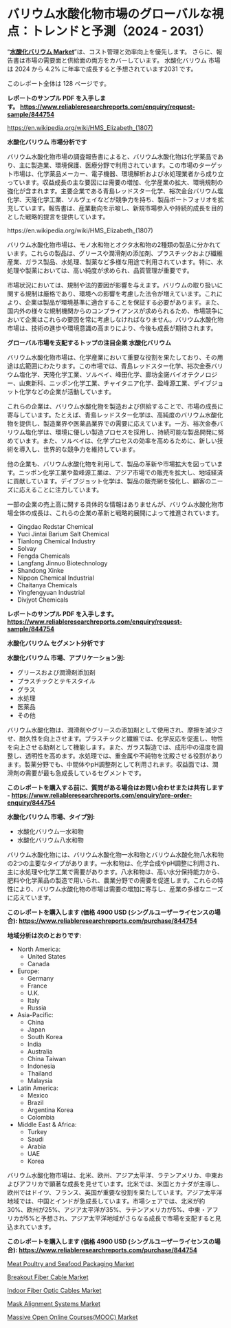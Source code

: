 <p><h1>バリウム水酸化物市場のグローバルな視点：トレンドと予測（2024 - 2031）</h1></p><p>&ldquo;<strong><a href="https://www.reliableresearchreports.com/barium-hydroxide-r844754?utm_campaign=110&utm_medium=9&utm_source=Github&utm_content=ia&utm_term=11102024&utm_id=barium-hydroxide">水酸化バリウム Market</a></strong>&rdquo;は、コスト管理と効率向上を優先します。 さらに、報告書は市場の需要面と供給面の両方をカバーしています。 水酸化バリウム 市場は 2024 から 4.2% に年率で成長すると予想されています2031 です。</p>
<p>このレポート全体は 128 ページです。</p>
<p><strong>レポートのサンプル PDF を入手します。&nbsp;<a href="https://www.reliableresearchreports.com/enquiry/request-sample/844754?utm_campaign=110&utm_medium=9&utm_source=Github&utm_content=ia&utm_term=11102024&utm_id=barium-hydroxide">https://www.reliableresearchreports.com/enquiry/request-sample/844754</a></strong></p>
<p><a href="https://en.wikipedia.org/wiki/HMS_Elizabeth_(1807)?utm_campaign=110&utm_medium=9&utm_source=Github&utm_content=ia&utm_term=11102024&utm_id=barium-hydroxide">https://en.wikipedia.org/wiki/HMS_Elizabeth_(1807)</a></p>
<p><strong>水酸化バリウム 市場分析です</strong></p>
<p><p>バリウム水酸化物市場の調査報告書によると、バリウム水酸化物は化学薬品であり、主に製造業、環境保護、医療分野で利用されています。この市場のターゲット市場は、化学薬品メーカー、電子機器、環境解析および水処理業者から成り立っています。収益成長の主な要因には需要の増加、化学産業の拡大、環境規制の強化が含まれます。主要企業である青島レッドスター化学、裕次金台バリウム塩化学、天隆化学工業、ソルヴェイなどが競争力を持ち、製品ポートフォリオを拡充しています。報告書は、産業動向を示唆し、新規市場参入や持続的成長を目的とした戦略的提言を提供しています。</p></p>
<p>https://en.wikipedia.org/wiki/HMS_Elizabeth_(1807)</p>
<p><p>バリウム水酸化物市場は、モノ水和物とオクタ水和物の2種類の製品に分かれています。これらの製品は、グリースや潤滑剤の添加剤、プラスチックおよび繊維産業、ガラス製品、水処理、製薬など多様な用途で利用されています。特に、水処理や製薬においては、高い純度が求められ、品質管理が重要です。</p><p>市場状況においては、規制や法的要因が影響を与えます。バリウムの取り扱いに関する規制は厳格であり、環境への影響を考慮した法令が増えています。これにより、企業は製品が環境基準に適合することを保証する必要があります。また、国内外の様々な規制機関からのコンプライアンスが求められるため、市場競争において企業はこれらの要因を常に考慮しなければなりません。バリウム水酸化物市場は、技術の進歩や環境意識の高まりにより、今後も成長が期待されます。</p></p>
<p><strong>グローバル市場を支配するトップの注目企業 水酸化バリウム</strong></p>
<p><p>バリウム水酸化物市場は、化学産業において重要な役割を果たしており、その用途は広範囲にわたります。この市場では、青島レッドスター化学、裕次金泰バリウム塩化学、天隆化学工業、ソルベイ、峰田化学、廊坊金諾バイオテクノロジー、山東新科、ニッポン化学工業、チャイタニア化学、盈峰源工業、デイブジョット化学などの企業が活動しています。</p><p>これらの企業は、バリウム水酸化物を製造および供給することで、市場の成長に寄与しています。たとえば、青島レッドスター化学は、高純度のバリウム水酸化物を提供し、製造業界や医薬品業界での需要に応えています。一方、裕次金泰バリウム塩化学は、環境に優しい製造プロセスを採用し、持続可能な製品開発に努めています。また、ソルベイは、化学プロセスの効率を高めるために、新しい技術を導入し、世界的な競争力を維持しています。</p><p>他の企業も、バリウム水酸化物を利用して、製品の革新や市場拡大を図っています。ニッポン化学工業や盈峰源工業は、アジア市場での販売を拡大し、地域経済に貢献しています。デイブジョット化学は、製品の販売網を強化し、顧客のニーズに応えることに注力しています。</p><p>一部の企業の売上高に関する具体的な情報はありませんが、バリウム水酸化物市場全体の成長は、これらの企業の革新と戦略的展開によって推進されています。</p></p>
<p><ul><li>Qingdao Redstar Chemical</li><li>Yuci Jintai Barium Salt Chemical</li><li>Tianlong Chemical Industry</li><li>Solvay</li><li>Fengda Chemicals</li><li>Langfang Jinnuo Biotechnology</li><li>Shandong Xinke</li><li>Nippon Chemical Industrial</li><li>Chaitanya Chemicals</li><li>Yingfengyuan Industrial</li><li>Divjyot Chemicals</li></ul></p>
<p><strong>レポートのサンプル PDF を入手します。 <a href="https://www.reliableresearchreports.com/enquiry/request-sample/844754?utm_campaign=110&utm_medium=9&utm_source=Github&utm_content=ia&utm_term=11102024&utm_id=barium-hydroxide">https://www.reliableresearchreports.com/enquiry/request-sample/844754</a></strong></p>
<p><strong>水酸化バリウム セグメント分析です</strong></p>
<p><strong>水酸化バリウム 市場、アプリケーション別:</strong></p>
<p><ul><li>グリースおよび潤滑剤添加剤</li><li>プラスチックとテキスタイル</li><li>グラス</li><li>水処理</li><li>医薬品</li><li>その他</li></ul></p>
<p><p>バリウム水酸化物は、潤滑剤やグリースの添加剤として使用され、摩擦を減少させ、耐久性を向上させます。プラスチックと繊維では、化学反応を促進し、物性を向上させる助剤として機能します。また、ガラス製造では、成形中の温度を調整し、透明性を高めます。水処理では、重金属や不純物を沈殿させる役割があります。製薬分野でも、中間体やpH調整剤として利用されます。収益面では、潤滑剤の需要が最も急成長しているセグメントです。</p></p>
<p><strong>このレポートを購入する前に、質問がある場合はお問い合わせまたは共有します - <a href="https://www.reliableresearchreports.com/enquiry/pre-order-enquiry/844754?utm_campaign=110&utm_medium=9&utm_source=Github&utm_content=ia&utm_term=11102024&utm_id=barium-hydroxide">https://www.reliableresearchreports.com/enquiry/pre-order-enquiry/844754</a></strong></p>
<p><strong>水酸化バリウム 市場、タイプ別:</strong></p>
<p><ul><li>水酸化バリウム一水和物</li><li>水酸化バリウム八水和物</li></ul></p>
<p><p>バリウム水酸化物には、バリウム水酸化物一水和物とバリウム水酸化物八水和物の2つの主要なタイプがあります。一水和物は、化学合成やpH調整に利用され、主に水処理や化学工業で需要があります。八水和物は、高い水分保持能力から、肥料や化学薬品の製造で用いられ、農業分野での需要を促進します。これらの特性により、バリウム水酸化物の市場は需要の増加に寄与し、産業の多様なニーズに応えています。</p></p>
<p><strong>このレポートを購入します (価格 4900 USD (シングルユーザーライセンスの場合): <a href="https://www.reliableresearchreports.com/purchase/844754?utm_campaign=110&utm_medium=9&utm_source=Github&utm_content=ia&utm_term=11102024&utm_id=barium-hydroxide">https://www.reliableresearchreports.com/purchase/844754</a></strong></p>
<p><strong>地域分析は次のとおりです:</strong></p>
<p><ul>
    <li>
        North America:
        <ul>
            <li>United States</li>
            <li>Canada</li>
        </ul>
    </li>
    <li>
        Europe:
        <ul>
            <li>Germany</li>
            <li>France</li>
            <li>U.K.</li>
            <li>Italy</li>
            <li>Russia</li>
        </ul>
    </li>
    <li>
        Asia-Pacific:
        <ul>
            <li>China</li>
            <li>Japan</li>
            <li>South Korea</li>
            <li>India</li>
            <li>Australia</li>
            <li>China Taiwan</li>
            <li>Indonesia</li>
            <li>Thailand</li>
            <li>Malaysia</li>
        </ul>
    </li>
    <li>
        Latin America:
        <ul>
            <li>Mexico</li>
            <li>Brazil</li>
            <li>Argentina Korea</li>
            <li>Colombia</li>
        </ul>
    </li>
    <li>
        Middle East & Africa:
        <ul>
            <li>Turkey</li>
            <li>Saudi</li>
            <li>Arabia</li>
            <li>UAE</li>
            <li>Korea</li>
        </ul>
    </li>
    </ul></p>
<p><p>バリウム水酸化物市場は、北米、欧州、アジア太平洋、ラテンアメリカ、中東およびアフリカで顕著な成長を見せています。北米では、米国とカナダが主導し、欧州ではドイツ、フランス、英国が重要な役割を果たしています。アジア太平洋地域では、中国とインドが急成長しています。市場シェアでは、北米が約30%、欧州が25%、アジア太平洋が35%、ラテンアメリカが5%、中東・アフリカが5%と予想され、アジア太平洋地域がさらなる成長で市場を支配すると見込まれています。</p></p>
<p><strong>このレポートを購入します (価格 4900 USD (シングルユーザーライセンスの場合): <a href="https://www.reliableresearchreports.com/purchase/844754?utm_campaign=110&utm_medium=9&utm_source=Github&utm_content=ia&utm_term=11102024&utm_id=barium-hydroxide">https://www.reliableresearchreports.com/purchase/844754</a></strong></p>
<p><p><a href="https://www.linkedin.com/pulse/influencing-factors-meat-poultry-seafood-packaging-market-or5ie?utm_campaign=110&utm_medium=9&utm_source=Github&utm_content=ia&utm_term=11102024&utm_id=barium-hydroxide">Meat Poultry and Seafood Packaging Market</a></p><p><a href="https://issuu.com/reportprime-2/docs/breakout-fiber-cable-market-size-20_9958602be04b36?utm_campaign=110&utm_medium=9&utm_source=Github&utm_content=ia&utm_term=11102024&utm_id=barium-hydroxide">Breakout Fiber Cable Market</a></p><p><a href="https://issuu.com/reportprime-2/docs/indoor-fiber-optic-cables-market-si_e0fd6f8c1f40ea?utm_campaign=110&utm_medium=9&utm_source=Github&utm_content=ia&utm_term=11102024&utm_id=barium-hydroxide">Indoor Fiber Optic Cables Market</a></p><p><a href="https://www.linkedin.com/pulse/mask-alignment-systems-market-industry-trends-forecast-period-vwmze?utm_campaign=110&utm_medium=9&utm_source=Github&utm_content=ia&utm_term=11102024&utm_id=barium-hydroxide">Mask Alignment Systems Market</a></p><p><a href="https://www.linkedin.com/pulse/massive-open-online-coursesmooc-market-essentials-key-players-np6ae?utm_campaign=110&utm_medium=9&utm_source=Github&utm_content=ia&utm_term=11102024&utm_id=barium-hydroxide">Massive Open Online Courses(MOOC) Market</a></p></p>